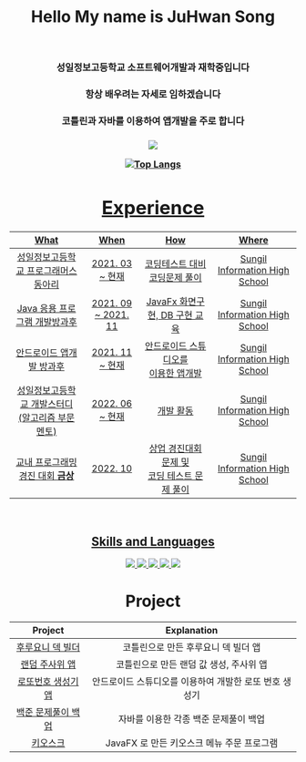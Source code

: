 <div align = "center">
  <h1> Hello My name is JuHwan Song </h1> <br>

  <h3> 성일정보고등학교 소프트웨어개발과 재학중입니다 </h3>
  <h3> 항상 배우려는 자세로 임하겠습니다 </h3>
  <h3> 코틀린과 자바를 이용하여 앱개발을 주로 합니다 <h3> 
 
  
   <a href = "https://www.acmicpc.net/user/yukit">
    <img src = "http://mazassumnida.wtf/api/v2/generate_badge?boj=yukit"
  </a>

  ![Top Langs](https://github-readme-stats.vercel.app/api/top-langs/?username=Yu-Kit42&layout=compact&theme=dracula)
<h4>
<h1> Experience </h1>

| What | When | How | Where |
|:--------:|:--------:|:--------:|:--------:|
| 성일정보고등학교 프로그래머스 동아리 | 2021. 03 ~ 현재 | 코딩테스트 대비 코딩문제 풀이  | Sungil Information High School |
| Java 응용 프로그램 개발방과후 | 2021. 09 ~ 2021. 11 | JavaFx 화면구현, DB 구현 교육 | Sungil Information High School |
| 안드로이드 앱개발 방과후 | 2021. 11 ~ 현재 | 안드로이드 스튜디오를 <br> 이용한 앱개발 | Sungil Information High School |
| 성일정보고등학교 개발스터디<br>(알고리즘 부문 멘토) | 2022. 06 ~ 현재 | 개발 활동 | Sungil Information High School |
| 교내 프로그래밍 경진 대회 <b>금상<b> | 2022. 10 | 상업 경진대회 문제 및 <br> 코딩 테스트 문제 풀이 | Sungil Information High School |
  
</h4>
<br>

## Skills and Languages ##
<a href="https://developer.android.com">
    <img src="https://img.shields.io/badge/Android-3DDC84?logo=android&logoColor=white">
</a>
<a href="https://kotlinlang.org">
    <img src="https://img.shields.io/badge/Kotlin-7F52FF?logo=kotlin&logoColor=white">
</a>
</a>
<a href="https://python.org">
    <img src="https://img.shields.io/badge/Python-3776AB?logo=python&logoColor=white">
</a>
<a href="https://java.com">
    <img src="https://img.shields.io/badge/Java-007396?logo=java&logoColor=white">
</a>
<a href="https://developer.mozilla.org/ko/docs/Web/JavaScript">
    <img src="https://img.shields.io/badge/JavaScript-F7DF1E?logo=javascript&logoColor=white">
</a>



<h1> Project </h1>

| Project | Explanation |
|:-----:|:------:|
| [후루요니 덱 빌더](https://github.com/Yu-Kit42/FuruyoniDeckBuilder) | 코틀린으로 만든 후루요니 덱 빌더 앱 |
| [랜덤 주사위 앱](https://github.com/Yu-Kit42/Android_RandomDice.kt) | 코틀린으로 만든 랜덤 값 생성, 주사위 앱 |
| [로또번호 생성기 앱](https://github.com/Yu-Kit42/Android_Lotto.kt) | 안드로이드 스튜디오를 이용하여 개발한 로또 번호 생성기 |
| [백준 문제풀이 백업](https://github.com/Yu-Kit42/Java_BaekJoon) | 자바를 이용한 각종 백준 문제풀이 백업 |
| [키오스크](https://github.com/Yu-Kit42/JavaFX_KimBabKiosk) | JavaFX 로 만든 키오스크 메뉴 주문 프로그램 |

<br>

  
</div>

